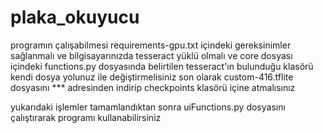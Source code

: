 # plaka_okuyucu

  programın çalışabilmesi requirements-gpu.txt içindeki gereksinimler sağlanmalı ve bilgisayarınızda tesseract yüklü olmalı
  ve core dosyası içindeki functions.py dosyasında belirtilen tesseract'ın bulunduğu klasörü kendi dosya yolunuz ile değiştirmelisiniz
  son olarak custom-416.tflite dosyasını *** adresinden indirip checkpoints klasörü içine atmalısınız
  
  yukarıdaki işlemler tamamlandıktan sonra uiFunctions.py dosyasını çalıştırarak programı kullanabilirsiniz
